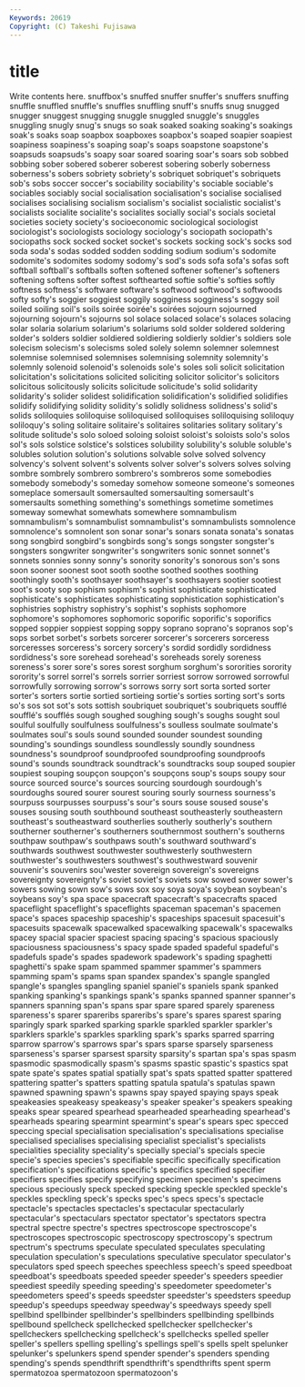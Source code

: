 ```yaml
---
Keywords: 20619 
Copyright: (C) Takeshi Fujisawa
---
```


# title

Write contents here.
 snuffbox's snuffed snuffer
snuffer's snuffers snuffing snuffle snuffled snuffle's snuffles snuffling snuff's snuffs
snug snugged snugger snuggest snugging snuggle snuggled snuggle's snuggles snuggling
snugly snug's snugs so soak soaked soaking soaking's soakings soak's
soaks soap soapbox soapboxes soapbox's soaped soapier soapiest soapiness soapiness's
soaping soap's soaps soapstone soapstone's soapsuds soapsuds's soapy soar soared
soaring soar's soars sob sobbed sobbing sober sobered soberer soberest
sobering soberly soberness soberness's sobers sobriety sobriety's sobriquet sobriquet's sobriquets
sob's sobs soccer soccer's sociability sociability's sociable sociable's sociables sociably
social socialisation socialisation's socialise socialised socialises socialising socialism socialism's socialist
socialistic socialist's socialists socialite socialite's socialites socially social's socials societal
societies society society's socioeconomic sociological sociologist sociologist's sociologists sociology sociology's
sociopath sociopath's sociopaths sock socked socket socket's sockets socking sock's
socks sod soda soda's sodas sodded sodden sodding sodium sodium's
sodomite sodomite's sodomites sodomy sodomy's sod's sods sofa sofa's sofas
soft softball softball's softballs soften softened softener softener's softeners softening
softens softer softest softhearted softie softie's softies softly softness softness's
software software's softwood softwood's softwoods softy softy's soggier soggiest soggily
sogginess sogginess's soggy soil soiled soiling soil's soils soirée soirée's
soirées sojourn sojourned sojourning sojourn's sojourns sol solace solaced solace's
solaces solacing solar solaria solarium solarium's solariums sold solder soldered
soldering solder's solders soldier soldiered soldiering soldierly soldier's soldiers sole
solecism solecism's solecisms soled solely solemn solemner solemnest solemnise solemnised
solemnises solemnising solemnity solemnity's solemnly solenoid solenoid's solenoids sole's soles
soli solicit solicitation solicitation's solicitations solicited soliciting solicitor solicitor's solicitors
solicitous solicitously solicits solicitude solicitude's solid solidarity solidarity's solider solidest
solidification solidification's solidified solidifies solidify solidifying solidity solidity's solidly solidness
solidness's solid's solids soliloquies soliloquise soliloquised soliloquises soliloquising soliloquy soliloquy's
soling solitaire solitaire's solitaires solitaries solitary solitary's solitude solitude's solo
soloed soloing soloist soloist's soloists solo's solos sol's sols solstice
solstice's solstices solubility solubility's soluble soluble's solubles solution solution's solutions
solvable solve solved solvency solvency's solvent solvent's solvents solver solver's
solvers solves solving sombre sombrely sombrero sombrero's sombreros some somebodies
somebody somebody's someday somehow someone someone's someones someplace somersault somersaulted
somersaulting somersault's somersaults something something's somethings sometime sometimes someway somewhat
somewhats somewhere somnambulism somnambulism's somnambulist somnambulist's somnambulists somnolence somnolence's somnolent
son sonar sonar's sonars sonata sonata's sonatas song songbird songbird's
songbirds song's songs songster songster's songsters songwriter songwriter's songwriters sonic
sonnet sonnet's sonnets sonnies sonny sonny's sonority sonority's sonorous son's
sons soon sooner soonest soot sooth soothe soothed soothes soothing
soothingly sooth's soothsayer soothsayer's soothsayers sootier sootiest soot's sooty sop
sophism sophism's sophist sophisticate sophisticated sophisticate's sophisticates sophisticating sophistication sophistication's
sophistries sophistry sophistry's sophist's sophists sophomore sophomore's sophomores sophomoric soporific
soporific's soporifics sopped soppier soppiest sopping soppy soprano soprano's sopranos
sop's sops sorbet sorbet's sorbets sorcerer sorcerer's sorcerers sorceress sorceresses
sorceress's sorcery sorcery's sordid sordidly sordidness sordidness's sore sorehead sorehead's
soreheads sorely soreness soreness's sorer sore's sores sorest sorghum sorghum's
sororities sorority sorority's sorrel sorrel's sorrels sorrier sorriest sorrow sorrowed
sorrowful sorrowfully sorrowing sorrow's sorrows sorry sort sorta sorted sorter
sorter's sorters sortie sortied sortieing sortie's sorties sorting sort's sorts
so's sos sot sot's sots sottish soubriquet soubriquet's soubriquets soufflé
soufflé's soufflés sough soughed soughing sough's soughs sought soul soulful
soulfully soulfulness soulfulness's soulless soulmate soulmate's soulmates soul's souls sound
sounded sounder soundest sounding sounding's soundings soundless soundlessly soundly soundness
soundness's soundproof soundproofed soundproofing soundproofs sound's sounds soundtrack soundtrack's soundtracks
soup souped soupier soupiest souping soupçon soupçon's soupçons soup's soups
soupy sour source sourced source's sources sourcing sourdough sourdough's sourdoughs
soured sourer sourest souring sourly sourness sourness's sourpuss sourpusses sourpuss's
sour's sours souse soused souse's souses sousing south southbound southeast
southeasterly southeastern southeast's southeastward southerlies southerly southerly's southern southerner southerner's
southerners southernmost southern's southerns southpaw southpaw's southpaws south's southward southward's
southwards southwest southwester southwesterly southwestern southwester's southwesters southwest's southwestward souvenir
souvenir's souvenirs sou'wester sovereign sovereign's sovereigns sovereignty sovereignty's soviet soviet's
soviets sow sowed sower sower's sowers sowing sown sow's sows
sox soy soya soya's soybean soybean's soybeans soy's spa space
spacecraft spacecraft's spacecrafts spaced spaceflight spaceflight's spaceflights spaceman spaceman's spacemen
space's spaces spaceship spaceship's spaceships spacesuit spacesuit's spacesuits spacewalk spacewalked
spacewalking spacewalk's spacewalks spacey spacial spacier spaciest spacing spacing's spacious
spaciously spaciousness spaciousness's spacy spade spaded spadeful spadeful's spadefuls spade's
spades spadework spadework's spading spaghetti spaghetti's spake spam spammed spammer
spammer's spammers spamming spam's spams span spandex spandex's spangle spangled
spangle's spangles spangling spaniel spaniel's spaniels spank spanked spanking spanking's
spankings spank's spanks spanned spanner spanner's spanners spanning span's spans
spar spare spared sparely spareness spareness's sparer spareribs spareribs's spare's
spares sparest sparing sparingly spark sparked sparking sparkle sparkled sparkler
sparkler's sparklers sparkle's sparkles sparkling spark's sparks sparred sparring sparrow
sparrow's sparrows spar's spars sparse sparsely sparseness sparseness's sparser sparsest
sparsity sparsity's spartan spa's spas spasm spasmodic spasmodically spasm's spasms
spastic spastic's spastics spat spate spate's spates spatial spatially spat's
spats spatted spatter spattered spattering spatter's spatters spatting spatula spatula's
spatulas spawn spawned spawning spawn's spawns spay spayed spaying spays
speak speakeasies speakeasy speakeasy's speaker speaker's speakers speaking speaks spear
speared spearhead spearheaded spearheading spearhead's spearheads spearing spearmint spearmint's spear's
spears spec specced speccing special specialisation specialisation's specialisations specialise specialised
specialises specialising specialist specialist's specialists specialities speciality speciality's specially special's
specials specie specie's species species's specifiable specific specifically specification specification's
specifications specific's specifics specified specifier specifiers specifies specify specifying specimen
specimen's specimens specious speciously speck specked specking speckle speckled speckle's
speckles speckling speck's specks spec's specs specs's spectacle spectacle's spectacles
spectacles's spectacular spectacularly spectacular's spectaculars spectator spectator's spectators spectra spectral
spectre spectre's spectres spectroscope spectroscope's spectroscopes spectroscopic spectroscopy spectroscopy's spectrum
spectrum's spectrums speculate speculated speculates speculating speculation speculation's speculations speculative
speculator speculator's speculators sped speech speeches speechless speech's speed speedboat
speedboat's speedboats speeded speeder speeder's speeders speedier speediest speedily speeding
speeding's speedometer speedometer's speedometers speed's speeds speedster speedster's speedsters speedup
speedup's speedups speedway speedway's speedways speedy spell spellbind spellbinder spellbinder's
spellbinders spellbinding spellbinds spellbound spellcheck spellchecked spellchecker spellchecker's spellcheckers spellchecking
spellcheck's spellchecks spelled speller speller's spellers spelling spelling's spellings spell's
spells spelt spelunker spelunker's spelunkers spend spender spender's spenders spending
spending's spends spendthrift spendthrift's spendthrifts spent sperm spermatozoa spermatozoon spermatozoon's
